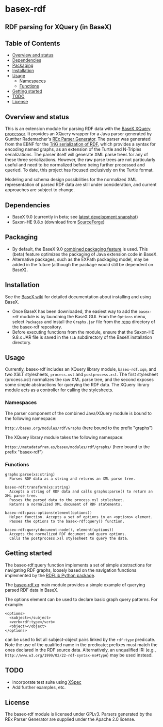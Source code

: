 # basex-rdf

## RDF parsing for XQuery (in BaseX)

## Table of Contents
- [Overview and status](#overview-and-status)
- [Dependencies](#dependencies)
- [Packaging](#packaging)
- [Installation](#installation)   
- [Usage](#usage)
  - [Namespaces](#namespaces)
  - [Functions](#functions)    
- [Getting started](#getting-started)
- [TODO](#todo)
- [License](#license)

## Overview and status

This is an extension module for parsing RDF data with the [BaseX XQuery processor](https://github.com/BaseXdb/basex). It provides an XQuery wrapper for a Java parser generated by Gunther Rademacher's [REx Parser Generator](http://www.bottlecaps.de/rex/). The parser was generated from the EBNF for the [TriG serialization of RDF](https://www.w3.org/TR/trig/), which provides a syntax for encoding named graphs, as an extension of the Turtle and N-Triples serializations. The parser itself will generate XML parse trees for any of these three serializations. However, the raw parse trees are not particularly useful and need to be normalized before being further processed and queried. To date, this project has focused exclusively on the Turtle format. 

Modeling and schema design possibilities for the normalized XML representation of parsed RDF data are still under consideration, and current approaches are subject to change.

## Dependencies
* BaseX 9.0 (currently in beta; see [latest development snapshot](http://files.basex.org/releases/latest/))
* Saxon-HE 9.8.x (download from [SourceForge](https://sourceforge.net/projects/saxon/files/latest/download?source=files))

## Packaging
* By default, the BaseX 9.0 [combined packaging feature](http://docs.basex.org/wiki/Repository#Combined) is used. This (beta) feature optimizes the packaging of Java extension code in BaseX.
* Alternative packages, such as the EXPath packaging model, may be added in the future (although the package would still be dependent on BaseX).

## Installation
See the [BaseX wiki](http://docs.basex.org/wiki/Main_Page) for detailed documentation about installing and using BaseX.

* Once BaseX has been downloaded, the easiest way to add the `basex-rdf` module is by launching the BaseX GUI. From the `Options` menu, select `Packages` and install the `Graphs.jar` file from the [repo](https://github.com/metadataframes/basex-rdf/tree/master/src/repo) directory of the basex-rdf repository.
* Before executing functions from the module, ensure that the Saxon-HE 9.8.x JAR file is saved in the `lib` subdirectory of the BaseX installation directory.

## Usage
Currently, basex-rdf includes an XQuery library module, `basex-rdf.xqm`, and two XSLT stylesheets, `process.xsl` and `postprocess.xsl`. The first stylesheet (process.xsl) normalizes the raw XML parse tree, and the second exposes some simple abstractions for querying the RDF data. The XQuery library module acts as a controller for calling the stylesheets.

### Namespaces
The parser component of the combined Java/XQuery module is bound to the following namespace:

`http://basex.org/modules/rdf/Graphs` (here bound to the prefix "graphs")

The XQuery library module takes the following namespace:

`https://metadatafram.es/basex/modules/rdf/graphs/` (here bound to the prefix "basex-rdf")

### Functions
```
graphs:parse(xs:string)
  Parses RDF data as a string and returns an XML parse tree.
```
```
basex-rdf:transform(xs:string)
  Accepts a string of RDF data and calls graphs:parse() to return an XML parse tree. 
  Passes the parsed data to the process.xsl stylesheet.
  Returns a normalized XML document of RDF statements.  
```
```
basex-rdf:pass-options(element(options))
  Helper function. Accepts a set of options in an <options> element.
  Passes the options to the basex-rdf:query() function.  
```
```
basex-rdf:query(document-node(), element(options))
  Accepts the normalized RDF document and query options.
  Calls the postprocess.xsl stylesheet to query the data.  
```

## Getting started
The basex-rdf:query function implements a set of simple abstractions for navigating RDF graphs,
loosely based on the navigation functions implemented by the [RDFLib Python package](https://rdflib.readthedocs.io/en/stable/intro_to_graphs.html).

The [basex-rdf.xq](https://github.com/metadataframes/basex-rdf/blob/master/src/basex-rdf.xq) main module provides a simple example of querying parsed RDF data in BaseX.

The options element can be used to declare basic graph query patterns. For example:

```
<options>
  <subject></subject>
  <verb>rdf:type</verb>
  <object></object>  
</options>
```

can be used to list all subject-object pairs linked by the `rdf:type` predicate. Note the use of the qualified name in the predicate; prefixes must match the ones declared in the RDF source data. Alternatively, an unqualified IRI (e.g., `http://www.w3.org/1999/02/22-rdf-syntax-ns#type`) may be used instead.

## TODO
* Incorporate test suite using [XSpec](https://github.com/xspec/xspec/)
* Add further examples, etc. 

## License
The basex-rdf module is licensed under GPLv3. Parsers generated by the REx Parser Generator are supplied under the Apache 2.0 license.

